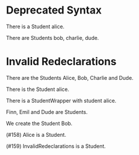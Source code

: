 # Deprecated Syntax

There is a Student alice.
<!--     ^
warning: the 'a <type> <name>' syntax is deprecated and will be unsupported in v0.9.0 [descriptor.indefinite.deprecated]
write 'the Student alice' instead
-->

There are Students bob, charlie, dude.
<!--      ^
warning: the '<type>s <names>' syntax is deprecated and will be unsupported in v0.9.0 [descriptor.multi.indefinite.deprecated]
write 'the Students bob charlie dude' instead
-->

# Invalid Redeclarations

There are the Students Alice, Bob, Charlie and Dude.

There is the Student alice.
<!--                 ^
error: invalid redeclaration of 'alice' [variable.redeclaration]
perhaps this name was inferred from the first attribute and you need to give this object an explicit name?
-->

There is a StudentWrapper with student alice.
<!--                                   ^
error: invalid redeclaration of 'alice' [variable.redeclaration]
perhaps this name was inferred from the first attribute and you need to give this object an explicit name?
-->

Finn, Emil and Dude are Students.
<!--           ^
error: invalid redeclaration of 'dude' [variable.redeclaration]
perhaps this name was inferred from the first attribute and you need to give this object an explicit name?
-->

We create the Student Bob.
<!--                  ^
error: invalid redeclaration of 'bob' [variable.redeclaration]
perhaps this name was inferred from the first attribute and you need to give this object an explicit name?
-->

(#158) Alice is a Student.
<!--   ^
error: invalid redeclaration of 'alice' [variable.redeclaration]
perhaps this name was inferred from the first attribute and you need to give this object an explicit name?
-->

(#159) InvalidRedeclarations is a Student.
<!--   ^
error: invalid redeclaration of 'invalidRedeclarations' [variable.redeclaration]
perhaps this name was inferred from the first attribute and you need to give this object an explicit name?
-->
